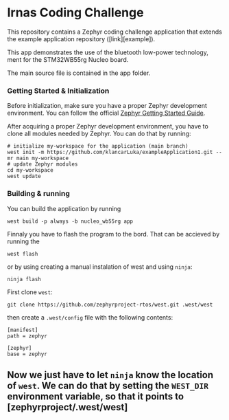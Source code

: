 # Irnas Coding Challenge

This repository contains a Zephyr coding challenge application that extends the example application repository ([link][example]).

This app demonstrates the use of the bluetooth low-power technology, ment for the STM32WB55rg Nucleo board.

The main source file is contained in the app folder.

### Getting Started & Initialization

Before initialization, make sure you have a proper Zephyr development
environment. You can follow the official
[Zephyr Getting Started Guide](https://docs.zephyrproject.org/latest/getting_started/index.html).

After acquiring a proper Zephyr development environment, you have to clone all modules needed by Zephyr. You can do that by running:

```shell
# initialize my-workspace for the application (main branch)
west init -m https://github.com/klancarLuka/exampleApplication1.git --mr main my-workspace
# update Zephyr modules
cd my-workspace
west update
```
### Building & running
You can build the application by running 
```shell
west build -p always -b nucleo_wb55rg app
```
Finnaly you have to flash the program to the bord. That can be accieved by running the 
```shell
west flash
```
or by using creating a manual instalation of west and using `ninja`:
```shell
ninja flash
```
First clone `west`:
```shell
git clone https://github.com/zephyrproject-rtos/west.git .west/west
```
then create a `.west/config` file with the following contents:
```shell
[manifest]
path = zephyr

[zephyr]
base = zephyr
```
Now we just have to let `ninja` know the location of `west`.
We can do that by setting the `WEST_DIR` environment variable, so that it points to [zephyrproject/.west/west]
- 

